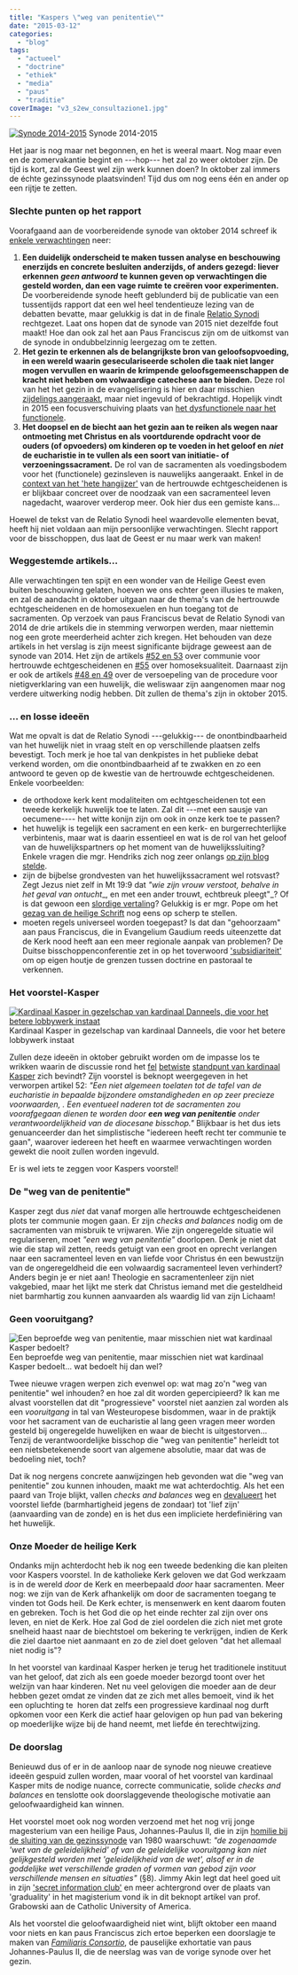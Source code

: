 ```yaml
---
title: "Kaspers \"weg van penitentie\""
date: "2015-03-12"
categories: 
  - "blog"
tags: 
  - "actueel"
  - "doctrine"
  - "ethiek"
  - "media"
  - "paus"
  - "traditie"
coverImage: "v3_s2ew_consultazione1.jpg"
---
```


[![Synode 2014-2015](images/v3_s2ew_consultazione1-300x125.jpg)](http://www.familiam.org/famiglia_eng/church/00005685_Synod_on_the_Family.html) Synode 2014-2015

Het jaar is nog maar net begonnen, en het is weeral maart. Nog maar even en de zomervakantie begint en ---hop--- het zal zo weer oktober zijn. De tijd is kort, zal de Geest wel zijn werk kunnen doen? In oktober zal immers de échte gezinssynode plaatsvinden! Tijd dus om nog eens één en ander op een rijtje te zetten.

### Slechte punten op het rapport

Voorafgaand aan de voorbereidende synode van oktober 2014 schreef ik [enkele verwachtingen](/blog/acht-van-de-bisschop-en-drie-van-mezelf/) neer:

1. **Een duidelijk onderscheid te maken tussen analyse en beschouwing enerzijds en concrete besluiten anderzijds, of anders gezegd: liever erkennen** **_geen antwoord_** **te kunnen geven op verwachtingen die gesteld worden, dan een vage ruimte te creëren voor experimenten.** De voorbereidende synode heeft geblunderd bij de publicatie van een tussentijds rapport dat een wel heel tendentieuze lezing van de debatten bevatte, maar gelukkig is dat in de finale [Relatio Synodi](http://rkdocumenten.nl/rkdocs/index.php?mi=600&doc=5675) rechtgezet. Laat ons hopen dat de synode van 2015 niet dezelfde fout maakt! Hoe dan ook zal het aan Paus Franciscus zijn om de uitkomst van de synode in ondubbelzinnig leergezag om te zetten.
2. **Het gezin te erkennen als de belangrijkste bron van geloofsopvoeding, in een wereld waarin geseculariseerde scholen die taak niet langer mogen vervullen en waarin de krimpende geloofsgemeenschappen de kracht niet hebben om volwaardige catechese aan te bieden.** Deze rol van het het gezin in de evangelisering is hier en daar misschien [zijdelings aangeraakt](http://rkdocumenten.nl/rkdocs/index.php?mi=600&doc=5675&id=9992), maar niet ingevuld of bekrachtigd. Hopelijk vindt in 2015 een focusverschuiving plaats van [het dysfunctionele naar het functionele](http://blog.adw.org/2014/12/focused-on-the-dysfunctional-a-consideration-of-the-need-for-the-synod-on-the-family-to-refocus-on-the-family/).
3. **Het doopsel en de biecht aan het gezin aan te reiken als wegen naar ontmoeting met Christus en als voortdurende opdracht voor de ouders (of opvoeders) om kinderen op te voeden in het geloof en** **_niet_** **de eucharistie in te vullen als een soort van initiatie- of verzoeningssacrament.** De rol van de sacramenten als voedingsbodem voor het (functionele) gezinsleven is nauwelijks aangeraakt. Enkel in de [context van het 'hete hangijzer'](http://rkdocumenten.nl/rkdocs/index.php?mi=600&doc=5675&id=9989&highlight=verzoening#al52) van de hertrouwde echtgescheidenen is er blijkbaar concreet over de noodzaak van een sacramenteel leven nagedacht, waarover verderop meer. Ook hier dus een gemiste kans...

Hoewel de tekst van de Relatio Synodi heel waardevolle elementen bevat, heeft hij niet voldaan aan mijn persoonlijke verwachtingen. Slecht rapport voor de bisschoppen, dus laat de Geest er nu maar werk van maken!

### Weggestemde artikels...

Alle verwachtingen ten spijt en een wonder van de Heilige Geest even buiten beschouwing gelaten, hoeven we ons echter geen illusies te maken, en zal de aandacht in oktober uitgaan naar de thema's van de hertrouwde echtgescheidenen en de homosexuelen en hun toegang tot de sacramenten. Op verzoek van paus Franciscus bevat de Relatio Synodi van 2014 de drie artikels die in stemming verworpen werden, maar niettemin nog een grote meerderheid achter zich kregen. Het behouden van deze artikels in het verslag is zijn meest significante bijdrage geweest aan de synode van 2014. Het zijn de artikels [#52 en 53](http://rkdocumenten.nl/rkdocs/index.php?mi=600&doc=5675&id=9989) over communie voor hertrouwde echtgescheidenen en [#55](http://rkdocumenten.nl/rkdocs/index.php?mi=600&doc=5675&id=9990) over homoseksualiteit. Daarnaast zijn er ook de artikels [#48 en 49](http://rkdocumenten.nl/rkdocs/index.php?mi=600&doc=5675&id=9989#al48) over de versoepeling van de procedure voor nietigverklaring van een huwelijk, die weliswaar zijn aangenomen maar nog verdere uitwerking nodig hebben. Dít zullen de thema's zijn in oktober 2015.

### ... en losse ideeën

Wat me opvalt is dat de Relatio Synodi ---gelukkig--- de onontbindbaarheid van het huwelijk niet in vraag stelt en op verschillende plaatsen zelfs bevestigt. Toch merk je hoe tal van denkpistes in het publieke debat verkend worden, om die onontbindbaarheid af te zwakken en zo een antwoord te geven op de kwestie van de hertrouwde echtgescheidenen. Enkele voorbeelden:

- de orthodoxe kerk kent modaliteiten om echtgescheidenen tot een tweede kerkelijk huwelijk toe te laten. Zal dit ---met een sausje van oecumene---- het witte konijn zijn om ook in onze kerk toe te passen?
- het huwelijk is tegelijk een sacrament en een kerk- en burgerrechterlijke verbintenis, maar wat is daarin essentieel en wat is de rol van het geloof van de huwelijkspartners op het moment van de huwelijkssluiting? Enkele vragen die mgr. Hendriks zich nog zeer onlangs [op zijn blog stelde](http://www.arsacal.nl/?p=contentitem&id=821).
- zijn de bijbelse grondvesten van het huwelijkssacrament wel rotsvast? Zegt Jezus niet zelf in Mt 19:9 dat _"wie zijn vrouw verstoot,_ _behalve in het geval van ontucht__, en met een ander trouwt, echtbreuk pleegt"_? Of is dat gewoon een [slordige vertaling](http://christianity.stackexchange.com/questions/32166/how-does-the-catholic-church-explain-matthew-199-which-seems-to-allow-divorce-i)? Gelukkig is er mgr. Pope om het [gezag van de heilige Schrift](http://blog.adw.org/2015/01/a-lowly-pastor-comments-on-troubling-developments-in-the-marriage-debate/) nog eens op scherp te stellen.
- moeten regels universeel worden toegepast? Is dat dan "gehoorzaam" aan paus Franciscus, die in Evangelium Gaudium reeds uiteenzette dat de Kerk nood heeft aan een meer regionale aanpak van problemen? De Duitse bisschoppenconferentie zet in op het toverwoord ['subsidiariteit'](https://incaelo.wordpress.com/2015/02/22/from-a-hildesheim-pub-dresdens-bishop-koch-on-marriage-divorce-and-sacraments/) om op eigen houtje de grenzen tussen doctrine en pastoraal te verkennen.

### Het voorstel-Kasper

[![Kardinaal Kasper in gezelschap van kardinaal Danneels, die voor het betere lobbywerk instaat](images/330px-Kardinaal_III_Danneels_en_Kasper1-174x300.jpg)](http://en.wikipedia.org/wiki/Walter_Kasper) Kardinaal Kasper in gezelschap van kardinaal Danneels, die voor het betere lobbywerk instaat

Zullen deze ideeën in oktober gebruikt worden om de impasse los te wrikken waarin de discussie rond het [fel](https://catholicismpure.wordpress.com/2014/04/03/dr-john-rist-cardinal-kaspers-new-approach-to-the-remarried-has-shaky-historical-foundations/) [betwiste](http://www.ncregister.com/daily-news/cardinals-collaborate-on-book-to-defend-church-doctrine-on-divorce-remarria) [standpunt van kardinaal Kasper](https://www.commonwealmagazine.org/interview-cardinal-walter-kasper) zich bevindt? Zijn voorstel is beknopt weergegeven in het verworpen artikel 52: _"Een niet algemeen toelaten tot de tafel van de eucharistie in bepaalde bijzondere omstandigheden en op zeer precieze voorwaarden, . Een eventueel naderen tot de sacramenten zou voorafgegaan dienen te worden door **een weg van penitentie** onder verantwoordelijkheid van de diocesane bisschop."_ Blijkbaar is het dus iets genuanceerder dan het simplistische "iedereen heeft recht ter communie te gaan", waarover iedereen het heeft en waarmee verwachtingen worden gewekt die nooit zullen worden ingevuld.

Er is wel iets te zeggen voor Kaspers voorstel!

### De "weg van de penitentie"

Kasper zegt dus _niet_ dat vanaf morgen alle hertrouwde echtgescheidenen plots ter communie mogen gaan. Er zijn _checks and balances_ nodig om de sacramenten van misbruik te vrijwaren. Wie zijn ongeregelde situatie wil regulariseren, moet _"een weg van penitentie"_ doorlopen. Denk je niet dat wie die stap wil zetten, reeds getuigt van een groot en oprecht verlangen naar een sacramenteel leven en van liefde voor Christus én een bewustzijn van de ongeregeldheid die een volwaardig sacramenteel leven verhindert? Anders begin je er niet aan! Theologie en sacramentenleer zijn niet vakgebied, maar het lijkt me sterk dat Christus iemand met die gesteldheid niet barmhartig zou kunnen aanvaarden als waardig lid van zijn Lichaam!

### Geen vooruitgang?

![Een beproefde weg van penitentie, maar misschien niet wat kardinaal Kasper bedoelt?](images/8C742BCDFBA576368AFE1F071248F9A1-veurne-boeteprocessie1-300x168.jpg) Een beproefde weg van penitentie, maar misschien niet wat kardinaal Kasper bedoelt... wat bedoelt hij dan wel?

Twee nieuwe vragen werpen zich evenwel op: wat mag zo'n "weg van penitentie" wel inhouden? en hoe zal dit worden gepercipieerd? Ik kan me alvast voorstellen dat dit "progressieve" voorstel niet aanzien zal worden als een _vooruitgang_ in tal van Westeuropese bisdommen, waar in de praktijk voor het sacrament van de eucharistie al lang geen vragen meer worden gesteld bij ongeregelde huwelijken en waar de biecht is uitgestorven... Tenzij de verantwoordelijke bisschop die "weg van penitentie" herleidt tot een nietsbetekenende soort van algemene absolutie, maar dat was de bedoeling niet, toch?

Dat ik nog nergens concrete aanwijzingen heb gevonden wat die "weg van penitentie" zou kunnen inhouden, maakt me wat achterdochtig. Als het een paard van Troje blijkt, vallen _checks and balances_ weg en [devalueert](http://blog.adw.org/2015/01/for-many-have-reduced-love-to-kindness-and-kindness-to-mere-affirmation-a-further-reflection-on-the-moral-troubles-of-our-time/) het voorstel liefde (barmhartigheid jegens de zondaar) tot 'lief zijn' (aanvaarding van de zonde) en is het dus een impliciete herdefiniëring van het huwelijk.

### Onze Moeder de heilige Kerk

Ondanks mijn achterdocht heb ik nog een tweede bedenking die kan pleiten voor Kaspers voorstel. In de katholieke Kerk geloven we dat God werkzaam is in de wereld _door_ de Kerk en meerbepaald _door_ haar sacramenten. Meer nog: we zijn van de Kerk afhankelijk om door de sacramenten toegang te vinden tot Gods heil. De Kerk echter, is mensenwerk en kent daarom fouten en gebreken. Toch is het God die op het einde rechter zal zijn over ons leven, en niet de Kerk. Hoe zal God de ziel oordelen die zich niet met grote snelheid haast naar de biechtstoel om bekering te verkrijgen, indien de Kerk die ziel daartoe niet aanmaant en zo de ziel doet geloven "dat het allemaal niet nodig is"?

In het voorstel van kardinaal Kasper herken je terug het traditionele instituut van het geloof, dat zich als een goede moeder bezorgd toont over het welzijn van haar kinderen. Net nu veel gelovigen die moeder aan de deur hebben gezet omdat ze vinden dat ze zich met alles bemoeit, vind ik het een opluchting te  horen dat zelfs een progressieve kardinaal nog durft opkomen voor een Kerk die actief haar gelovigen op hun pad van bekering op moederlijke wijze bij de hand neemt, met liefde én terechtwijzing.

### De doorslag

Benieuwd dus of er in de aanloop naar de synode nog nieuwe creatieve ideeën gespuid zullen worden, maar vooral of het voorstel van kardinaal Kasper mits de nodige nuance, correcte communicatie, solide _checks and balances_ en tenslotte ook doorslaggevende theologische motivatie aan geloofwaardigheid kan winnen.

Het voorstel moet ook nog worden verzoend met het nog vrij jonge magesterium van een heilige Paus, Johannes-Paulus II, die in zijn [homilie bij de sluiting van de gezinssynode](http://rkdocumenten.nl/rkdocs/index.php?mi=600&doc=1788&id=0&highlight=#al8) van 1980 waarschuwt: _"de zogenaamde 'wet van de geleidelijkheid' of van de geleidelijke vooruitgang kan niet gelijkgesteld worden met 'geleidelijkheid van de wet', alsof er in de goddelijke wet verschillende graden of vormen van gebod zijn voor verschillende mensen en situaties"_ (§8). Jimmy Akin legt dat heel goed uit in zijn ['secret information club'](http://www.ncregister.com/blog/jimmy-akin/the-law-of-gradualness-12-things-to-know-and-share) en meer achtergrond over de plaats van 'graduality' in het magisterium vond ik in dit beknopt artikel van prof. Grabowski aan de Catholic University of America.

Als het voorstel die geloofwaardigheid niet wint, blijft oktober een maand voor niets en kan paus Franciscus zich ertoe beperken een doorslagje te maken van [_Familiaris Consortio_](http://rkdocumenten.nl/rkdocs/index.php?mi=600&doc=267&id=647), de pauselijke exhortatie van paus Johannes-Paulus II, die de neerslag was van de vorige synode over het gezin.
